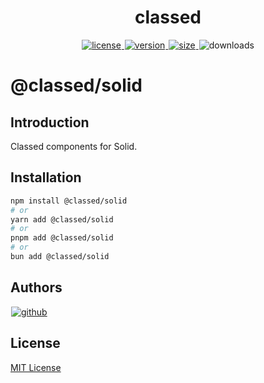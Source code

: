 <p>
  <h1 align="center">classed</h1>
</p>

<p align="center">
  <a title="license" href="https://github.com/flamrdevs/classed/blob/main/LICENSE">
    <img title="license" alt="license" src="https://none.deno.dev/npm/l/@classed/solid" hspace="1">
  </a>
  <a title="version" href="https://www.npmjs.com/package/@classed/solid">
    <img title="version" alt="version" src="https://none.deno.dev/npm/v/@classed/solid" hspace="1">
  </a>
  <a title="size" href="https://bundlejs.com/?q=@classed/solid">
    <img title="size" alt="size" src="https://none.deno.dev/bundlejs/mz/@classed/solid" hspace="1">
  </a>
  <img title="npm monthly downloads" alt="downloads" src="https://none.deno.dev/npm/dm/@classed/solid" hspace="1">
</p>

# @classed/solid

## Introduction

Classed components for Solid.

## Installation

```sh
npm install @classed/solid
# or
yarn add @classed/solid
# or
pnpm add @classed/solid
# or
bun add @classed/solid
```

## Authors

<p>
  <a title="github" href="https://github.com/flamrdevs">
    <picture>
      <source media="(prefers-color-scheme: dark)" srcset="https://flamrdevs.pages.dev/badge/dark.svg">
      <img alt="github" src="https://flamrdevs.pages.dev/badge/light.svg" hspace="1">
    </picture>
  </a>
</p>

## License

[MIT License](https://github.com/flamrdevs/classed/blob/main/LICENSE)
